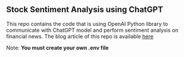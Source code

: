 ## Stock Sentiment Analysis using ChatGPT

This repo contains the code that is using OpenAI Python library to communicate with ChatGPT model and perform sentiment analysis on financial news.
The blog article of this repo is available [here](https://blog.adnansiddiqi.me/create-stock-sentiment-analysis-in-python-using-chatgpt)

Note: **You must create your own .env file**